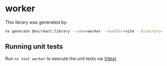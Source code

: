 # worker

This library was generated by:

```sh
nx generate @nx/react:library --name=worker --bundler=vite --directory=packages/worker --compiler=swc --importPath=@takram/three-geospatial-worker --style=none --unitTestRunner=jest --no-interactive
```

## Running unit tests

Run `nx test worker` to execute the unit tests via [Vitest](https://vitest.dev/).
